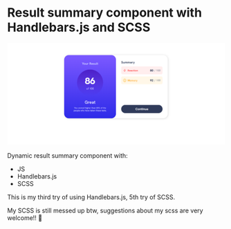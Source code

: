 # Result summary component with Handlebars.js and SCSS

![](./design/myresult.png)

Dynamic result summary component with:

- JS
- Handlebars.js
- SCSS

This is my third try of using Handlebars.js, 5th try of SCSS.

My SCSS is still messed up btw, suggestions about my scss are very welcome!! 🙏